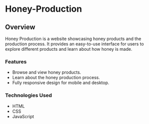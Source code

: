 # Honey-Production
## Overview
Honey Production is a website showcasing honey products and the production process. It provides an easy-to-use interface for users to explore different products and learn about how honey is made.

### Features
* Browse and view honey products.
* Learn about the honey production process.
* Fully responsive design for mobile and desktop.

### Technologies Used
* HTML
* CSS
* JavaScript

